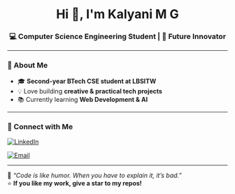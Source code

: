 <!-- Banner or Greeting -->
<h1 align="center">Hi 👋, I'm Kalyani M G</h1>
<h3 align="center">💻 Computer Science Engineering Student | 🚀 Future Innovator</h3>

---

### 🌟 About Me
- 🎓 **Second-year BTech CSE student at LBSITW**
- 💡 Love building **creative & practical tech projects**
- 📚 Currently learning **Web Development & AI**

---

### 🔗 Connect with Me
[![LinkedIn](https://img.shields.io/badge/LinkedIn-0A66C2?style=for-the-badge&logo=linkedin&logoColor=white)](www.linkedin.com/in/kalyani-m-g-8754a02b6)

[![Email](https://img.shields.io/badge/Email-D14836?style=for-the-badge&logo=gmail&logoColor=white)](mailto:kalyanimg2006@email.com)

---

💖 *“Code is like humor. When you have to explain it, it’s bad.”*  
⭐ **If you like my work, give a star to my repos!**
